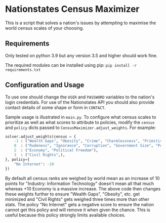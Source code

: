 # Nationstates Census Maximizer
This is a script that solves a nation's issues by attempting to maximise the world census scales of your choosing.

## Requirements
Only tested on python 3.9 but any version 3.5 and higher should work fine.

The required modules can be installed using pip: `pip install -r requirements.txt`

## Configuration and Usage
To use one should change the `USER` and `PASSWORD` variables to the nation's login credentials. For use of the Nationstates API you should also provide contact details of some shape or form in `CONTACT`.

Sample usage is illustrated in `main.py`. To configure what census scales to prioritize as well as what scores to attribute to policies, modify the `census` and `policy` dicts passed to `CensusMaximizer.adjust_weights`. For example:

```py
solver.adjust_weights(census = {
    -1 : ("Wealth Gaps", "Obesity", "Crime", "Charmlessness", "Primitiveness", "Averageness", "Death Rate", "Taxation"),
    0  : ("Rudeness", "Ignorance", "Corruption", "Government Size", "Political Apathy", "Authoritarianism"),
    2  : ("Economy", "Political Freedom"),
    3  : ("Civil Rights",),
}, policy={
    "No Internet": -10
})
```

By default all census ranks are weighed by world mean as an increase of 10 points for "Industry: Information Technology" doesn't mean all that much whereas +10 Economy is a massive increase. The above code then changes these weights further to ensure "Wealth Gaps", "Obesity", etc. get minimized and "Civil Rights" gets weighed three times more than other stats. The policy "No Internet" gets a negative score to ensure the nation cannot get this policy and will remove it when given the chance. This is useful because this policy strongly limits available choices.
